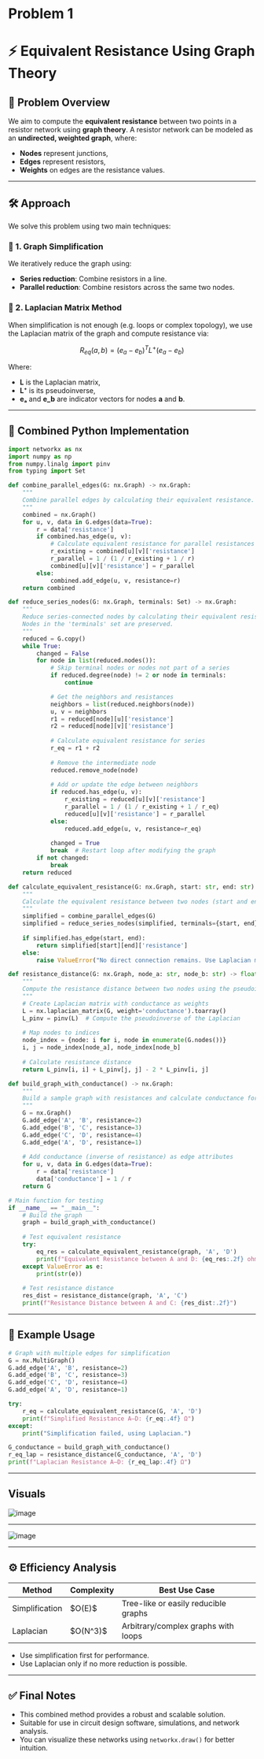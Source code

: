 # Problem 1

# ⚡ Equivalent Resistance Using Graph Theory

## 🧠 Problem Overview

We aim to compute the **equivalent resistance** between two points in a resistor network using **graph theory**. A resistor network can be modeled as an **undirected, weighted graph**, where:

- **Nodes** represent junctions,
- **Edges** represent resistors,
- **Weights** on edges are the resistance values.

---

## 🛠️ Approach

We solve this problem using two main techniques:

### 🔗 1. Graph Simplification

We iteratively reduce the graph using:

- **Series reduction**: Combine resistors in a line.
- **Parallel reduction**: Combine resistors across the same two nodes.

### 🧬 2. Laplacian Matrix Method

When simplification is not enough (e.g. loops or complex topology), we use the Laplacian matrix of the graph and compute resistance via:

$$
R_{eq}(a, b) = (e_a - e_b)^T L^+ (e_a - e_b)
$$

Where:

- **L** is the Laplacian matrix,  
- **L⁺** is its pseudoinverse,  
- **eₐ** and **e_b** are indicator vectors for nodes **a** and **b**.


---

## 🧮 Combined Python Implementation

```python
import networkx as nx
import numpy as np
from numpy.linalg import pinv
from typing import Set

def combine_parallel_edges(G: nx.Graph) -> nx.Graph:
    """
    Combine parallel edges by calculating their equivalent resistance.
    """
    combined = nx.Graph()
    for u, v, data in G.edges(data=True):
        r = data['resistance']
        if combined.has_edge(u, v):
            # Calculate equivalent resistance for parallel resistances
            r_existing = combined[u][v]['resistance']
            r_parallel = 1 / (1 / r_existing + 1 / r)
            combined[u][v]['resistance'] = r_parallel
        else:
            combined.add_edge(u, v, resistance=r)
    return combined

def reduce_series_nodes(G: nx.Graph, terminals: Set) -> nx.Graph:
    """
    Reduce series-connected nodes by calculating their equivalent resistance.
    Nodes in the 'terminals' set are preserved.
    """
    reduced = G.copy()
    while True:
        changed = False
        for node in list(reduced.nodes()):
            # Skip terminal nodes or nodes not part of a series
            if reduced.degree(node) != 2 or node in terminals:
                continue

            # Get the neighbors and resistances
            neighbors = list(reduced.neighbors(node))
            u, v = neighbors
            r1 = reduced[node][u]['resistance']
            r2 = reduced[node][v]['resistance']
            
            # Calculate equivalent resistance for series
            r_eq = r1 + r2
            
            # Remove the intermediate node
            reduced.remove_node(node)
            
            # Add or update the edge between neighbors
            if reduced.has_edge(u, v):
                r_existing = reduced[u][v]['resistance']
                r_parallel = 1 / (1 / r_existing + 1 / r_eq)
                reduced[u][v]['resistance'] = r_parallel
            else:
                reduced.add_edge(u, v, resistance=r_eq)
            
            changed = True
            break  # Restart loop after modifying the graph
        if not changed:
            break
    return reduced

def calculate_equivalent_resistance(G: nx.Graph, start: str, end: str) -> float:
    """
    Calculate the equivalent resistance between two nodes (start and end).
    """
    simplified = combine_parallel_edges(G)
    simplified = reduce_series_nodes(simplified, terminals={start, end})
    
    if simplified.has_edge(start, end):
        return simplified[start][end]['resistance']
    else:
        raise ValueError("No direct connection remains. Use Laplacian method for disconnected graphs.")

def resistance_distance(G: nx.Graph, node_a: str, node_b: str) -> float:
    """
    Compute the resistance distance between two nodes using the pseudoinverse of the Laplacian matrix.
    """
    # Create Laplacian matrix with conductance as weights
    L = nx.laplacian_matrix(G, weight='conductance').toarray()
    L_pinv = pinv(L)  # Compute the pseudoinverse of the Laplacian
    
    # Map nodes to indices
    node_index = {node: i for i, node in enumerate(G.nodes())}
    i, j = node_index[node_a], node_index[node_b]
    
    # Calculate resistance distance
    return L_pinv[i, i] + L_pinv[j, j] - 2 * L_pinv[i, j]

def build_graph_with_conductance() -> nx.Graph:
    """
    Build a sample graph with resistances and calculate conductance for each edge.
    """
    G = nx.Graph()
    G.add_edge('A', 'B', resistance=2)
    G.add_edge('B', 'C', resistance=3)
    G.add_edge('C', 'D', resistance=4)
    G.add_edge('A', 'D', resistance=1)
    
    # Add conductance (inverse of resistance) as edge attributes
    for u, v, data in G.edges(data=True):
        r = data['resistance']
        data['conductance'] = 1 / r
    return G

# Main function for testing
if __name__ == "__main__":
    # Build the graph
    graph = build_graph_with_conductance()
    
    # Test equivalent resistance
    try:
        eq_res = calculate_equivalent_resistance(graph, 'A', 'D')
        print(f"Equivalent Resistance between A and D: {eq_res:.2f} ohms")
    except ValueError as e:
        print(str(e))
    
    # Test resistance distance
    res_dist = resistance_distance(graph, 'A', 'C')
    print(f"Resistance Distance between A and C: {res_dist:.2f}")
```

---

## 🧪 Example Usage

```python
# Graph with multiple edges for simplification
G = nx.MultiGraph()
G.add_edge('A', 'B', resistance=2)
G.add_edge('B', 'C', resistance=3)
G.add_edge('C', 'D', resistance=4)
G.add_edge('A', 'D', resistance=1)

try:
    r_eq = calculate_equivalent_resistance(G, 'A', 'D')
    print(f"Simplified Resistance A–D: {r_eq:.4f} Ω")
except:
    print("Simplification failed, using Laplacian.")

G_conductance = build_graph_with_conductance()
r_eq_lap = resistance_distance(G_conductance, 'A', 'D')
print(f"Laplacian Resistance A–D: {r_eq_lap:.4f} Ω")
```

---
## Visuals
![image](https://github.com/user-attachments/assets/258e7840-70a6-4bdd-8e6d-658e4a32ac2c)

---
![image](https://github.com/user-attachments/assets/57a077b5-2eb2-49d4-95b8-d93e7ebdca75)

---
## ⚙️ Efficiency Analysis

| Method         | Complexity | Best Use Case                        |
| -------------- | ---------- | ------------------------------------ |
| Simplification | \$O(E)\$   | Tree-like or easily reducible graphs |
| Laplacian      | \$O(N^3)\$ | Arbitrary/complex graphs with loops  |

- Use simplification first for performance.
- Use Laplacian only if no more reduction is possible.

---

## ✅ Final Notes

- This combined method provides a robust and scalable solution.
- Suitable for use in circuit design software, simulations, and network analysis.
- You can visualize these networks using `networkx.draw()` for better intuition.




